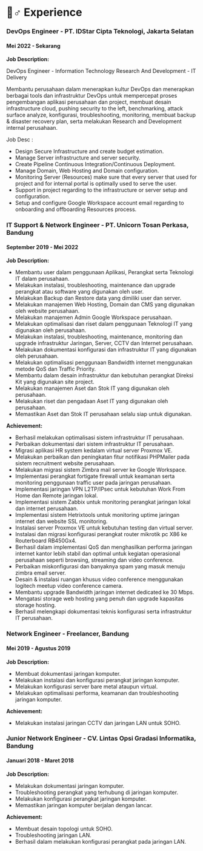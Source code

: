 # 👷♂ Experience

### DevOps Engineer - PT. IDStar Cipta Teknologi, Jakarta Selatan

#### Mei 2022 - Sekarang

**Job Description:**

DevOps Engineer - Information Technology Research And Development - IT Delivery

Membantu perusahaan dalam menerapkan kultur DevOps dan menerapkan berbagai tools dan infrastruktur DevOps untuk mempercepat proses pengembangan aplikasi perusahaan dan project, membuat desain infrastructure cloud, pushing security to the left, benchmarking, attack surface analyze, konfigurasi, troubleshooting, monitoring, membuat backup & disaster recovery plan, serta melakukan Research and Development internal perusahaan.

Job Desc :

* Design Secure Infrastructure and create budget estimation.
* Manage Server infrastructure and server security.
* Create Pipeline Continuous Integration/Continuous Deployment.
* Manage Domain, Web Hosting and Domain configuration.
* Monitoring Server (Resources) make sure that every server that used for project and for internal portal is optimally used to serve the user.
* Support in project regarding to the infrastructure or server setup and configuration.
* Setup and configure Google Workspace account email regarding to onboarding and offboarding Resources process.

### IT Support & Network Engineer - PT. Unicorn Tosan Perkasa, Bandung

#### September 2019 - Mei 2022

**Job Description:**

* Membantu user dalam penggunaan Aplikasi, Perangkat serta Teknologi IT dalam perusahaan.
* Melakukan instalasi, troubleshooting, maintenance dan upgrade perangkat atau software yang digunakan oleh user.&#x20;
* Melakukan Backup dan Restore data yang dimiliki user dan server.
* Melakukan manajemen Web Hosting, Domain dan CMS yang digunakan oleh website perusahaan.&#x20;
* Melakukan manajemen Admin Google Workspace perusahaan.&#x20;
* Melakukan optimalisasi dan riset dalam penggunaan Teknologi IT yang digunakan oleh perusahaan.&#x20;
* Melakukan instalasi, troubleshooting, maintenance, monitoring dan upgrade infrastruktur Jaringan, Server, CCTV dan Internet perusahaan.&#x20;
* Melakukan dokumentasi konfigurasi dan infrastruktur IT yang digunakan oleh perusahaan.
* Melakukan optimalisasi penggunaan Bandwidth internet menggunakan metode QoS dan Traffic Priority.&#x20;
* Membantu dalam desain infrastruktur dan kebutuhan perangkat Direksi Kit yang digunakan site project.&#x20;
* Melakukan manajemen Aset dan Stok IT yang digunakan oleh perusahaan.&#x20;
* Melakukan riset dan pengadaan Aset IT yang digunakan oleh perusahaan.
* Memastikan Aset dan Stok IT perusahaan selalu siap untuk digunakan.

**Achievement:**

* Berhasil melakukan optimalisasi sistem infrastruktur IT perusahaan.
* Perbaikan dokumentasi dari sistem infrastruktur IT perusahaan.
* Migrasi aplikasi HR system kedalam virtual server Proxmox VE.
* Melakukan perbaikan dan peningkatan fitur notifikasi PHPMailer pada sistem recruitment website perusahaan.
* Melakukan migrasi sistem Zimbra mail server ke Google Workspace.
* Implementasi perangkat fortigate firewall untuk keamanan serta monitoring penggunaan traffic user pada jaringan perusahaan.
* Implementasi jaringan VPN L2TP/IPsec untuk kebutuhan Work From Home dan Remote jaringan lokal.
* Implementasi sistem Zabbix untuk monitoring perangkat jaringan lokal dan internet perusahaan.
* Implementasi sistem Hetrixtools untuk monitoring uptime jaringan internet dan website SSL monitoring.
* Instalasi server Proxmox VE untuk kebutuhan testing dan virtual server.
* Instalasi dan migrasi konfigurasi perangkat router mikrotik pc X86 ke Routerboard RB450Gx4.
* Berhasil dalam implementasi QoS dan menghasilkan performa jaringan internet kantor lebih stabil dan optimal untuk kegiatan operasional perusahaan seperti browsing, streaming dan video conference.
* Perbaikan miskonfigurasi dan banyaknya spam yang masuk menuju zimbra email server.
* Desain & instalasi ruangan khusus video conference menggunakan logitech meetup video conference camera.
* Membantu upgrade Bandwidth jaringan internet dedicated ke 30 Mbps.
* Mengatasi storage web hosting yang penuh dan upgrade kapasitas storage hosting.
* Berhasil melengkapi dokumentasi teknis konfigurasi serta infrastruktur IT perusahaan.

### Network Engineer - Freelancer, Bandung

#### Mei 2019 - Agustus 2019

**Job Description:**

* Membuat dokumentasi jaringan komputer.
* Melakukan instalasi dan konfigurasi perangkat jaringan komputer.
* Melakukan konfigurasi server bare metal ataupun virtual.
* Melakukan optimalisasi performa, keamanan dan troubleshooting jaringan komputer.

**Achievement:**

* Melakukan instalasi jaringan CCTV dan jaringan LAN untuk SOHO.

### Junior Network Engineer - CV. Lintas Opsi Gradasi Informatika, Bandung

#### Januari 2018 - Maret 2018

**Job Description:**

* Melakukan dokumentasi jaringan komputer.
* Troubleshooting perangkat yang terhubung di jaringan komputer.
* Melakukan konfigurasi perangkat jaringan komputer.
* Memastikan jaringan komputer berjalan dengan lancar.

**Achievement:**

* Membuat desain topologi untuk SOHO.
* Troubleshooting jaringan LAN.
* Berhasil dalam melakukan konfigurasi perangkat pada jaringan LAN.
